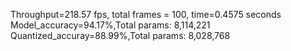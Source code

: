 Throughput=218.57 fps, total frames = 100, time=0.4575 seconds
Model_accuracy=94.17%,Total params: 8,114,221
Quantized_accuray=88.99%,Total params: 8,028,768
